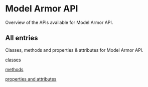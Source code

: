 [
This is a templated file. Adding content to this file may result in it being
reverted. Instead, if you want to place additional content, create an
"overview_content.md" file in `docs/` directory. The Sphinx tool will
pick up on the content and merge the content.
]: #

# Model Armor API

Overview of the APIs available for Model Armor API.

## All entries

Classes, methods and properties & attributes for
Model Armor API.

[classes](https://cloud.google.com/python/docs/reference/modelarmor/latest/summary_class.html)

[methods](https://cloud.google.com/python/docs/reference/modelarmor/latest/summary_method.html)

[properties and
attributes](https://cloud.google.com/python/docs/reference/modelarmor/latest/summary_property.html)
